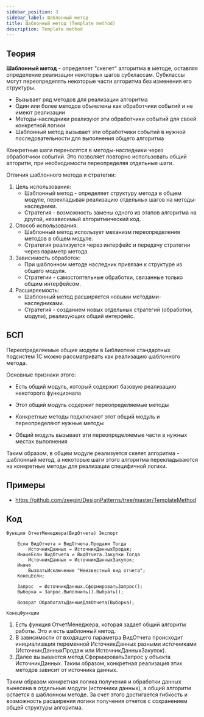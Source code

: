```yaml
---
sidebar_position: 3
sidebar_label: Шаблонный метод
title: Шаблонный метод (Template method)
description: Template method
---
```

## Теория
**Шаблонный метод** - определяет "скелет" алгоритма в методе, оставляя определение реализации некоторых шагов субклассам. Субклассы могут переопределять некоторые части алгоритма без изменения его структуры.

- Вызывает ряд методов для реализации алгоритма
- Один или более методов объявлены как обработчики событий и не имеют реализации
- Методы-наследники реализуют эти обработчики событий для своей конкретной логики
- Шаблонный метод вызывает эти обработчики событий в нужной последовательности для выполнения общего алгоритма

Конкретные шаги переносятся в методы-наследники через обработчики событий. Это позволяет повторно использовать общий алгоритм, при необходимости переопределяя отдельные шаги.

Отличия шаблонного метода и стратегии:

1. Цель использования:
    - Шаблонный метод - определяет структуру метода в общем модуле, перекладывая реализацию отдельных шагов на методы-наследники.
    - Стратегия - возможность замены одного из этапов алгоритма на другой, независимый алгоритмический код.
2. Способ использования:
    - Шаблонный метод использует механизм переопределения методов в общем модуле.
    - Стратегия реализуется через интерфейс и передачу стратегии через параметр метода.
3. Зависимость обработок:
    - При шаблонном методе наследник привязан к структуре из общего модуля.
    - Стратегии - самостоятельные обработки, связанные только общим интерфейсом.
4. Расширяемость:
    - Шаблонный метод расширяется новыми методами-наследниками.
    - Стратегия - созданием новых отдельных стратегий (обработки, модули), реализующих общий интерфейс.

## БСП
Переопределяемые общие модули в Библиотеке стандартных подсистем 1С можно рассматривать как реализацию шаблонного метода.

Основные признаки этого:

- Есть общий модуль, который содержит базовую реализацию некоторого функционала

- Этот общий модуль содержит переопределяемые методы

- Конкретные методы подключают этот общий модуль и переопределяют нужные методы

- Общий модуль вызывает эти переопределяемые части в нужных местах выполнения

Таким образом, в общем модуле реализуется скелет алгоритма - шаблонный метод, а некоторые шаги этого алгоритма перекладываются на конкретные методы для реализации специфичной логики.

## Примеры
- https://github.com/zeegin/DesignPatterns/tree/master/TemplateMethod

## Код
```
Функция ОтчетМенеджера(ВидОтчета) Экспорт

    Если ВидОтчета = ВидОтчета.Продажи Тогда
        ИсточникДанных = ИсточникДанныхПродаж;
    ИначеЕсли ВидОтчета = ВидОтчета.Закупки Тогда
        ИсточникДанных = ИсточникДанныхЗакупок;
    Иначе  
        ВызватьИсключение "Неизвестный вид отчета";
    КонецЕсли;   

    Запрос  = ИсточникДанных.СформироватьЗапрос();
    Выборка = Запрос.Выполнить().Выбрать();

    Возврат ОбработатьДанныеДляОтчета(Выборка);

КонецФункции
```
1. Есть функция ОтчетМенеджера, которая задает общий алгоритм работы. Это и есть шаблонный метод.
2. В зависимости от входящего параметра ВидОтчета происходит инициализация переменной ИсточникДанных разными источниками (ИсточникДанныхПродаж или ИсточникДанныхЗакупок).
3. Далее вызываются метод СформироватьЗапрос у объекта ИсточникДанных. Таким образом, конкретная реализация этих методов зависит от источника данных.

Таким образом конкретная логика получения и обработки данных вынесена в отдельные модули (источники данных), а общий алгоритм остается в шаблонном методе. За счет этого достигается гибкость и возможность расширения логики получения отчетов с сохранением общей структуры алгоритма.